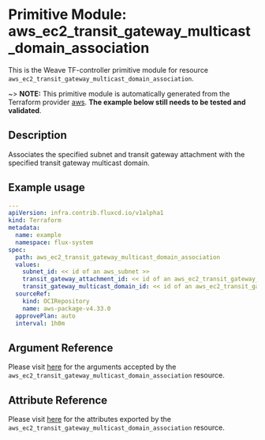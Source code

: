 
# Primitive Module: aws_ec2_transit_gateway_multicast_domain_association

This is the Weave TF-controller primitive module for resource `aws_ec2_transit_gateway_multicast_domain_association`.

~> **NOTE:** This primitive module is automatically generated from the Terraform provider [aws](https://registry.terraform.io/providers/hashicorp/aws/latest/docs/resources/ec2_transit_gateway_multicast_domain_association). **The example below still needs to be tested and validated**.

## Description

Associates the specified subnet and transit gateway attachment with the specified transit gateway multicast domain.

## Example usage

```yaml
---
apiVersion: infra.contrib.fluxcd.io/v1alpha1
kind: Terraform
metadata:
  name: example
  namespace: flux-system
spec:
  path: aws_ec2_transit_gateway_multicast_domain_association
  values:
    subnet_id: << id of an aws_subnet >>
    transit_gateway_attachment_id: << id of an aws_ec2_transit_gateway_vpc_attachment >>
    transit_gateway_multicast_domain_id: << id of an aws_ec2_transit_gateway_multicast_domain >>
  sourceRef:
    kind: OCIRepository
    name: aws-package-v4.33.0
  approvePlan: auto
  interval: 1h0m
```

## Argument Reference

Please visit [here](https://registry.terraform.io/providers/hashicorp/aws/4.33.0/docs/resources/ec2_transit_gateway_multicast_domain_association#argument-reference) for the arguments accepted by the `aws_ec2_transit_gateway_multicast_domain_association` resource.

## Attribute Reference

Please visit [here](https://registry.terraform.io/providers/hashicorp/aws/4.33.0/docs/resources/ec2_transit_gateway_multicast_domain_association#attributes-reference) for the attributes exported by the `aws_ec2_transit_gateway_multicast_domain_association` resource.
